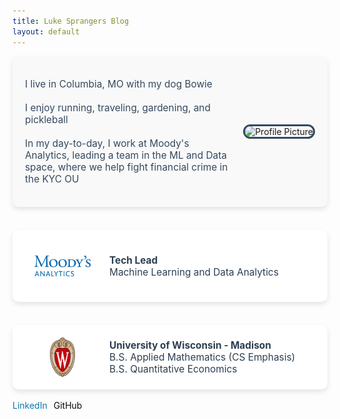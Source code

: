 ```yaml
---
title: Luke Sprangers Blog
layout: default
---
```


<div style="background-color: #f9f9f9; padding: 20px; border-radius: 10px; box-shadow: 0 4px 8px rgba(0, 0, 0, 0.1); margin-bottom: 20px; display: flex; align-items: center;">
    <div style="flex-grow: 1;">
        <p style="font-size: 1.1em; color: #34495e;">
            I live in Columbia, MO with my dog Bowie<br><br>
            I enjoy running, traveling, gardening, and pickleball<br><br>
            In my day-to-day, I work at Moody's Analytics, leading a team in the ML and Data space, where we help fight financial crime in the KYC OU
        </p>
    </div>
    <div style="flex-shrink: 0; display: flex; justify-content: center; align-items: center;">
        <img src="images/bowie.jpg" alt="Profile Picture" style="max-width: 150px; height: auto; margin-left: 20px; border-radius: 15px; border: 3px solid #34495e;">
    </div>
</div>

<br>

<div style="background-color: #ffffff; padding: 20px; border-radius: 10px; box-shadow: 0 4px 8px rgba(0, 0, 0, 0.1); margin-bottom: 20px;">
    <div style="display: flex; align-items: center;">
        <img src="images/ma_logo.png" alt="MA Logo" style="width: 120px; height: auto; margin-right: 15px; object-fit: contain;">
        <div style="padding-left: 0;">
            <p style="font-size: 1.1em; color: #2c3e50; margin: 0;">
                <strong>Tech Lead</strong><br>
                Machine Learning and Data Analytics
            </p>
        </div>
    </div>
</div>

<br>
<div style="background-color: #ffffff; padding: 20px; border-radius: 10px; box-shadow: 0 4px 8px rgba(0, 0, 0, 0.1);">
    <div style="display: flex; align-items: center;">
        <div style="width: 120px; display: flex; justify-content: center; margin-right: 15px;">
            <img src="images/uw-crest-color-web-digital.png" alt="UW Logo" style="width: 40px; height: auto; object-fit: contain;">
        </div>
        <div style="padding-left: 0;">
            <p style="font-size: 1.1em; color: #2c3e50; margin: 0;">
                <strong>University of Wisconsin - Madison</strong><br>
                B.S. Applied Mathematics (CS Emphasis)<br>
                B.S. Quantitative Economics
            </p>
        </div>
    </div>
</div>

<br>

<div style="display: flex; gap: 10px; align-items: center;">
    <a href="https://www.linkedin.com/in/luke-sprangers" style="text-decoration: none; color: #0e76a8;">
        <i class="fab fa-linkedin"></i> LinkedIn
    </a>
    <a href="https://github.com/lsprangers" style="text-decoration: none; color:rgb(10, 10, 10);">
        <i class="fab fa-github"></i> GitHub
    </a>
</div>